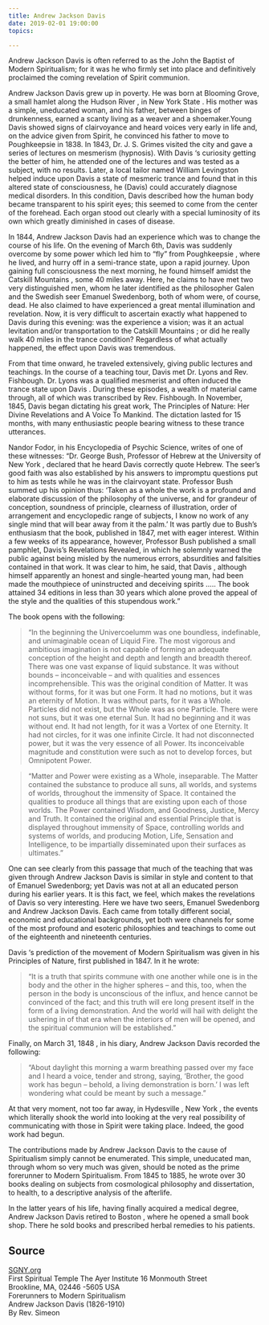 ```yaml
---
title: Andrew Jackson Davis
date: 2019-02-01 19:00:00
topics: 

---
```


Andrew Jackson Davis is often referred to as the John the Baptist of Modern
Spiritualism; for it was he who firmly set into place and definitively
proclaimed the coming revelation of Spirit communion.

Andrew Jackson Davis grew up in poverty. He was born at Blooming Grove, a small
hamlet along the Hudson River , in New York State . His mother was a simple,
uneducated woman, and his father, between binges of drunkenness, earned a scanty
living as a weaver and a shoemaker.Young Davis showed signs of clairvoyance and
heard voices very early in life and, on the advice given from Spirit, he
convinced his father to move to Poughkeepsie in 1838. In 1843, Dr. J. S. Grimes
visited the city and gave a series of lectures on mesmerism (hypnosis). With
Davis ‘s curiosity getting the better of him, he attended one of the lectures
and was tested as a subject, with no results. Later, a local tailor named
William Levingston helped induce upon Davis a state of mesmeric trance and found
that in this altered state of consciousness, he (Davis) could accurately
diagnose medical disorders. In this condition, Davis described how the human
body became transparent to his spirit eyes; this seemed to come from the center
of the forehead. Each organ stood out clearly with a special luminosity of its
own which greatly diminished in cases of disease.

In 1844, Andrew Jackson Davis had an experience which was to change the course
of his life. On the evening of March 6th, Davis was suddenly overcome by some
power which led him to “fly” from Poughkeepsie , where he lived, and hurry off
in a semi-trance state, upon a rapid journey. Upon gaining full consciousness
the next morning, he found himself amidst the Catskill Mountains , some 40 miles
away. Here, he claims to have met two very distinguished men, whom he later
identified as the philosopher Galen and the Swedish seer Emanuel Swedenborg,
both of whom were, of course, dead. He also claimed to have experienced a great
mental illumination and revelation. Now, it is very difficult to ascertain
exactly what happened to Davis during this evening: was the experience a vision;
was it an actual levitation and/or transportation to the Catskill Mountains ; or
did he really walk 40 miles in the trance condition? Regardless of what actually
happened, the effect upon Davis was tremendous.

From that time onward, he traveled extensively, giving public lectures and
teachings. In the course of a teaching tour, Davis met Dr. Lyons and Rev.
Fishbough. Dr. Lyons was a qualified mesmerist and often induced the trance
state upon Davis . During these episodes, a wealth of material came through, all
of which was transcribed by Rev. Fishbough. In November, 1845, Davis began
dictating his great work, The Principles of Nature: Her Divine Revelations and A
Voice To Mankind. The dictation lasted for 15 months, with many enthusiastic
people bearing witness to these trance utterances.

Nandor Fodor, in his Encyclopedia of Psychic Science, writes of one of these
witnesses: “Dr. George Bush, Professor of Hebrew at the University of New York ,
declared that he heard Davis correctly quote Hebrew. The seer’s good faith was
also established by his answers to impromptu questions put to him as tests while
he was in the clairvoyant state. Professor Bush summed up his opinion thus:
‘Taken as a whole the work is a profound and elaborate discussion of the
philosophy of the universe, and for grandeur of conception, soundness of
principle, clearness of illustration, order of arrangement and encyclopedic
range of subjects, I know no work of any single mind that will bear away from it
the palm.’ It was partly due to Bush’s enthusiasm that the book, published in
1847, met with eager interest. Within a few weeks of its appearance, however,
Professor Bush published a small pamphlet, Davis’s Revelations Revealed, in
which he solemnly warned the public against being misled by the numerous errors,
absurdities and falsities contained in that work. It was clear to him, he said,
that Davis , although himself apparently an honest and single-hearted young man,
had been made the mouthpiece of uninstructed and deceiving spirits ….. The book
attained 34 editions in less than 30 years which alone proved the appeal of the
style and the qualities of this stupendous work.”

The book opens with the following:

> “In the beginning the Univercoelumm was one boundless, indefinable, and
> unimaginable ocean of Liquid Fire. 
The most vigorous and ambitious imagination is not capable of forming an
adequate conception of the height and depth and length and breadth thereof.
There was one vast expanse of liquid substance. It was without bounds –
inconceivable – and with qualities and essences incomprehensible. This was the
original condition of Matter.  It was without forms, for it was but one Form. It
had no motions, but it was an eternity of Motion.  It was without parts, for it
was a Whole. Particles did not exist, but the Whole was as one Particle.  There
were not suns, but it was one eternal Sun. It had no beginning and it was
without end. It had not length, for it was a Vortex of one Eternity. It had not
circles, for it was one infinite Circle. It had not disconnected power, but it
was the very essence of all Power. Its inconceivable magnitude and constitution
were such as not to develop forces, but Omnipotent Power.

> “Matter and Power were existing as a Whole, inseparable. The Matter contained
> the substance to produce all suns, 
all worlds, and systems of worlds, throughout the immensity of Space. It
contained the qualities to produce all things that are existing upon each of
those worlds. The Power contained Wisdom, and Goodness, Justice, Mercy and
Truth.  It contained the original and essential Principle that is displayed
throughout immensity of Space, controlling worlds and systems of worlds, and
producing Motion, Life, Sensation and Intelligence, to be impartially
disseminated upon their surfaces as ultimates.”

One can see clearly from this passage that much of the teaching that was given
through Andrew Jackson Davis is similar in style and content to that of Emanuel
Swedenborg; yet Davis was not at all an educated person during his earlier
years.  It is this fact, we feel, which makes the revelations of Davis so very
interesting. Here we have two seers, Emanuel Swedenborg and Andrew Jackson
Davis. Each came from totally different social, economic and educational
backgrounds, yet both were channels for some of the most profound and esoteric
philosophies and teachings to come out of the eighteenth and nineteenth
centuries.

Davis ‘s prediction of the movement of Modern Spiritualism was given in his
Principles of Nature, first published in 1847. In it he wrote:

> “It is a truth that spirits commune with one another while one is in the body
> and the other in the higher spheres – 
and this, too, when the person in the body is unconscious of the influx, and
hence cannot be convinced of the fact; and this truth will ere long present
itself in the form of a living demonstration. And the world will hail with
delight the ushering in of that era when the interiors of men will be opened,
and the spiritual communion will be established.”

Finally, on March 31, 1848 , in his diary, Andrew Jackson Davis recorded the
following:

> “About daylight this morning a warm breathing passed over my face and I heard
> a voice, tender and strong, saying, 
‘Brother, the good work has begun – behold, a living demonstration is born.’ I
was left wondering what could be meant by such a message.”

At that very moment, not too far away, in Hydesville , New York , the events
which literally shook the world into looking at the very real possibility of
communicating with those in Spirit were taking place. Indeed, the good work had
begun.

The contributions made by Andrew Jackson Davis to the cause of Spiritualism
simply cannot be enumerated. This simple, uneducated man, through whom so very
much was given, should be noted as the prime forerunner to Modern Spiritualism.
From 1845 to 1885, he wrote over 30 books dealing on subjects from cosmological
philosophy and dissertation, to health, to a descriptive analysis of the
afterlife.

In the latter years of his life, having finally acquired a medical degree,
Andrew Jackson Davis retired to Boston , where he opened a small book shop.
There he sold books and prescribed herbal remedies to his patients.

## Source
[SGNY.org](//sgny.org)  
First Spiritual Temple The Ayer Institute 16 Monmouth Street  
Brookline, MA, 02446 -5605 USA  
Forerunners to Modern Spiritualism  
Andrew Jackson Davis (1826-1910)  
By Rev. Simeon  

